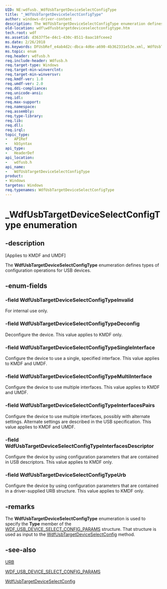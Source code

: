 ```yaml
---
UID: NE:wdfusb._WdfUsbTargetDeviceSelectConfigType
title: "_WdfUsbTargetDeviceSelectConfigType"
author: windows-driver-content
description: The WdfUsbTargetDeviceSelectConfigType enumeration defines types of configuration operations for USB devices.
old-location: wdf\wdfusbtargetdeviceselectconfigtype.htm
tech.root: wdf
ms.assetid: d3637f5e-d4c1-430c-8511-8aac18fceee2
ms.date: 2/26/2018
ms.keywords: DFUsbRef_e4ab4d2c-dbca-4d6e-a690-4b362331e53e.xml, WdfUsbTargetDeviceSelectConfigType, WdfUsbTargetDeviceSelectConfigType enumeration, WdfUsbTargetDeviceSelectConfigTypeDeconfig, WdfUsbTargetDeviceSelectConfigTypeInterfacesDescriptor, WdfUsbTargetDeviceSelectConfigTypeInterfacesPairs, WdfUsbTargetDeviceSelectConfigTypeInvalid, WdfUsbTargetDeviceSelectConfigTypeMultiInterface, WdfUsbTargetDeviceSelectConfigTypeSingleInterface, WdfUsbTargetDeviceSelectConfigTypeUrb, _WdfUsbTargetDeviceSelectConfigType, kmdf.wdfusbtargetdeviceselectconfigtype, wdf.wdfusbtargetdeviceselectconfigtype, wdfusb/WdfUsbTargetDeviceSelectConfigType, wdfusb/WdfUsbTargetDeviceSelectConfigTypeDeconfig, wdfusb/WdfUsbTargetDeviceSelectConfigTypeInterfacesDescriptor, wdfusb/WdfUsbTargetDeviceSelectConfigTypeInterfacesPairs, wdfusb/WdfUsbTargetDeviceSelectConfigTypeInvalid, wdfusb/WdfUsbTargetDeviceSelectConfigTypeMultiInterface, wdfusb/WdfUsbTargetDeviceSelectConfigTypeSingleInterface, wdfusb/WdfUsbTargetDeviceSelectConfigTypeUrb
ms.topic: enum
req.header: wdfusb.h
req.include-header: Wdfusb.h
req.target-type: Windows
req.target-min-winverclnt: 
req.target-min-winversvr: 
req.kmdf-ver: 1.0
req.umdf-ver: 2.0
req.ddi-compliance: 
req.unicode-ansi: 
req.idl: 
req.max-support: 
req.namespace: 
req.assembly: 
req.type-library: 
req.lib: 
req.dll: 
req.irql: 
topic_type:
-	APIRef
-	kbSyntax
api_type:
-	HeaderDef
api_location:
-	wdfusb.h
api_name:
-	WdfUsbTargetDeviceSelectConfigType
product:
- Windows
targetos: Windows
req.typenames: WdfUsbTargetDeviceSelectConfigType
---
```


# _WdfUsbTargetDeviceSelectConfigType enumeration


## -description


<p class="CCE_Message">[Applies to KMDF and UMDF]</p>

The <b>WdfUsbTargetDeviceSelectConfigType</b> enumeration defines types of configuration operations for USB devices.


## -enum-fields




### -field WdfUsbTargetDeviceSelectConfigTypeInvalid

For internal use only.


### -field WdfUsbTargetDeviceSelectConfigTypeDeconfig

Deconfigure the device. This value applies to KMDF only.


### -field WdfUsbTargetDeviceSelectConfigTypeSingleInterface

Configure the device to use a single, specified interface. This value applies to KMDF and UMDF.


### -field WdfUsbTargetDeviceSelectConfigTypeMultiInterface

Configure the device to use multiple interfaces. This value applies to KMDF and UMDF.


### -field WdfUsbTargetDeviceSelectConfigTypeInterfacesPairs

Configure the device to use multiple interfaces, possibly with alternate settings. Alternate settings are described in the USB specification.  This value applies to KMDF and UMDF.


### -field WdfUsbTargetDeviceSelectConfigTypeInterfacesDescriptor

Configure the device by using configuration parameters that are contained in USB descriptors. This value applies to KMDF only.


### -field WdfUsbTargetDeviceSelectConfigTypeUrb

Configure the device by using configuration parameters that are contained in a driver-supplied URB structure. This value applies to KMDF only.


## -remarks



The <b>WdfUsbTargetDeviceSelectConfigType</b> enumeration is used to specify the <b>Type</b> member of the <a href="https://msdn.microsoft.com/library/windows/hardware/ff552600">WDF_USB_DEVICE_SELECT_CONFIG_PARAMS</a> structure. That structure is used as input to the <a href="https://msdn.microsoft.com/library/windows/hardware/ff550101">WdfUsbTargetDeviceSelectConfig</a> method.




## -see-also




<a href="https://msdn.microsoft.com/library/windows/hardware/ff538923">URB</a>



<a href="https://msdn.microsoft.com/library/windows/hardware/ff552600">WDF_USB_DEVICE_SELECT_CONFIG_PARAMS</a>



<a href="https://msdn.microsoft.com/library/windows/hardware/ff550101">WdfUsbTargetDeviceSelectConfig</a>
 

 

